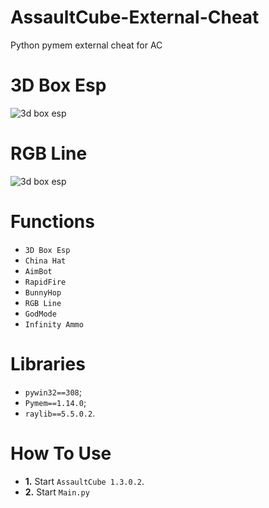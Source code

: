 # AssaultCube-External-Cheat
Python pymem external cheat for AC

# **3D Box Esp**
![3d box esp](https://i.imgur.com/t8Cp668.png "Ссылка на Imgur")
# **RGB Line**
![3d box esp](https://i.imgur.com/YHABoNF.png "Ссылка на Imgur")


# **Functions**
* `3D Box Esp`
* `China Hat`
* `AimBot`
* `RapidFire`
* `BunnyHop`
* `RGB Line`
* `GodMode`
* `Infinity Ammo`


# **Libraries**
* `pywin32==308`;
* `Pymem==1.14.0`;
* `raylib==5.5.0.2`.

# **How To Use**
* **1.** Start `AssaultCube 1.3.0.2`.
* **2.** Start `Main.py`
